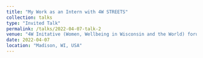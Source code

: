 ```yaml
---
title: "My Work as an Intern with 4W STREETS"
collection: talks
type: "Invited Talk"
permalink: /talks/2022-04-07-talk-2
venue: "4W Initative (Women, Wellbeing in Wisconsin and the World) forum with donors"
date: 2022-04-07
location: "Madison, WI, USA"
---
```

